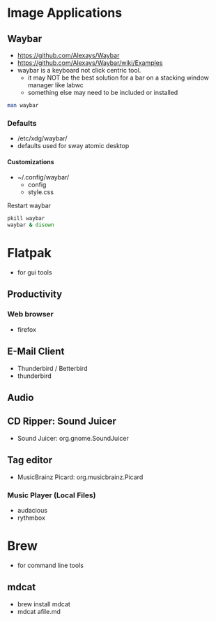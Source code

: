 # Image Applications

## Waybar
* https://github.com/Alexays/Waybar
* https://github.com/Alexays/Waybar/wiki/Examples
* waybar is a keyboard not click centric tool.
  * it may NOT be the best solution for a bar on a stacking window manager like labwc
  * something else may need to be included or installed

```sh
man waybar
```

### Defaults
* /etc/xdg/waybar/
* defaults used for sway atomic desktop

#### Customizations
* ~/.config/waybar/
  * config
  * style.css

Restart waybar

```sh
pkill waybar
waybar & disown
```

# Flatpak
* for gui tools

## Productivity

### Web browser
* firefox

## E-Mail Client
* Thunderbird / Betterbird
* thunderbird

## Audio

## CD Ripper: Sound Juicer
* Sound Juicer: org.gnome.SoundJuicer

## Tag editor
* MusicBrainz Picard: org.musicbrainz.Picard

### Music Player (Local Files)
* audacious
* rythmbox


# Brew
* for command line tools

## mdcat
* brew install mdcat
* mdcat afile.md
